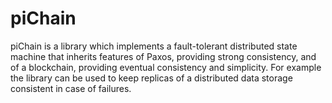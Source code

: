 # piChain

piChain is a library which implements a fault-tolerant distributed state machine that inherits features of Paxos, providing strong consistency, 
and of a blockchain, providing eventual consistency and simplicity.
For example the library can be used to keep replicas of a distributed data storage consistent in case of failures.
